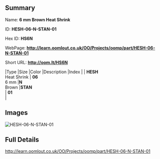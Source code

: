 

## Summary
 
Name: __6 mm Brown Heat Shrink__

ID: __HESH-06-N-STAN-01__

Hex ID: __HS6N__

WebPage: __http://learn.oomlout.co.uk/OO/Projects/oomp/part/HESH-06-N-STAN-01__

Short URL: __http://oom.lt/HS6N__


|Type   |Size   |Color   |Description   |Index   |
| __HESH__ <br>Heat Shrink  | __06__<br>6 mm   |__N__<br>Brown    |__STAN__<br>    | __01__<br>  |


## Images
![HESH-06-N-STAN-01](http://oomlout.com/oomp-gen/parts/HESH-06-N-STAN-01/HESH-06-N-STAN-01_420.jpg)

## Full Details

 http://learn.oomlout.co.uk/OO/Projects/oomp/part/HESH-06-N-STAN-01

